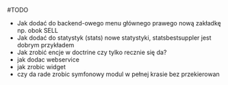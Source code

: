 #TODO

* Jak dodać do backend-owego menu głównego prawego nową zakładkę np. obok SELL
* Jak dodać do statystyk (stats) nowe statystyki, statsbestsuppler jest dobrym przykładem
* Jak zrobić encje w doctrine czy tylko recznie się da?
* jak dodac webservice
* jak zrobic widget
* czy da rade zrobic symfonowy modul w pełnej krasie bez przekierowan
